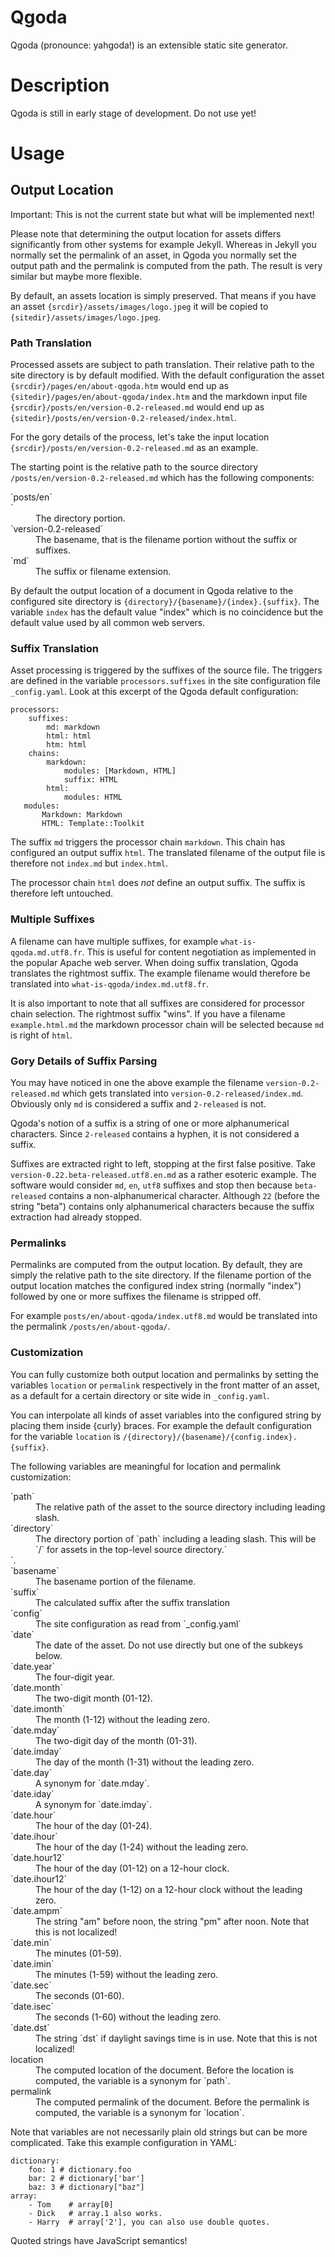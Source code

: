 # Qgoda

Qgoda (pronounce: yahgoda!) is an extensible static site generator.

# Description

Qgoda is still in early stage of development.  Do not use yet!

# Usage

## Output Location

Important: This is not the current state but what will be implemented next!

Please note that determining the output location for assets differs
significantly from other systems for example Jekyll.  Whereas in Jekyll you
normally set the permalink of an asset, in Qgoda you normally set the 
output path and the permalink is computed from the path.  The result is
very similar but maybe more flexible.

By default, an assets location is simply preserved.  That means if you have an
asset `{srcdir}/assets/images/logo.jpeg` it will be copied to
`{sitedir}/assets/images/logo.jpeg`. 

### Path Translation

Processed assets are subject to path translation.  Their relative path to
the site directory is by default modified.  With the default configuration
the asset `{srcdir}/pages/en/about-qgoda.htm` would end up as 
`{sitedir}/pages/en/about-qgoda/index.htm` and the markdown input file
`{srcdir}/posts/en/version-0.2-released.md` would end up as
`{sitedir}/posts/en/version-0.2-released/index.html`.

For the gory details of the process, let's take the input location 
`{srcdir}/posts/en/version-0.2-released.md` as an example.

The starting point is the relative path to the source directory
`/posts/en/version-0.2-released.md` which has the following components:

<dl>
  <dt>`posts/en`</dt>`
  <dd>The directory portion.</dd>
  <dt>`version-0.2-released`</dt>
  <dd>The basename, that is the filename portion without the suffix or suffixes.</dd>
  <dt>`md`</dt>
  <dd>The suffix or filename extension.</dd>
</dl>

By default the output location of a document in Qgoda relative to the 
configured site directory is
`{directory}/{basename}/{index}.{suffix}`.  The variable `index`
has the default value "index" which is no coincidence but the default value
used by all common web servers.

### Suffix Translation

Asset processing is triggered by the suffixes of the source file.  The triggers
are defined in the variable `processors.suffixes` in the site configuration
file `_config.yaml`.  Look at this excerpt of the Qgoda default configuration:

    processors:
        suffixes:
            md: markdown
            html: html
            htm: html
        chains:
            markdown:
                modules: [Markdown, HTML]
                suffix: HTML
            html:
                modules: HTML
       modules:
           Markdown: Markdown
           HTML: Template::Toolkit

The suffix `md` triggers the processor chain `markdown`.  This chain
has configured an output suffix `html`.  The translated filename of the
output file is therefore not `index.md` but `index.html`.

The processor chain `html` does *not* define an output suffix.  The suffix is 
therefore left untouched.

### Multiple Suffixes

A filename can have multiple suffixes, for example 
`what-is-qgoda.md.utf8.fr`.  This is useful for content negotiation as
implemented in the popular Apache web server.  When doing suffix translation,
Qgoda translates the rightmost suffix.  The example filename would therefore
be translated into `what-is-qgoda/index.md.utf8.fr`. 

It is also important to note that all suffixes are considered for processor 
chain selection.  The rightmost suffix "wins".  If you have a filename
`example.html.md` the markdown processor chain will be selected because
`md` is right of `html`.

### Gory Details of Suffix Parsing

You may have noticed in one the above example the filename 
`version-0.2-released.md` which gets translated into 
`version-0.2-released/index.md`.  Obviously only `md` is considered a suffix
and `2-released` is not.

Qgoda's notion of a suffix is a string of one or more alphanumerical
characters.  Since `2-released` contains a hyphen, it is not considered
a suffix.

Suffixes are extracted right to left, stopping at the first false positive.
Take `version-0.22.beta-released.utf8.en.md` as a rather esoteric example.
The software would consider `md`, `en`, `utf8` suffixes and stop then
because `beta-released` contains a non-alphanumerical character.  Although
`22` (before the string "beta") contains only alphanumerical characters
because the suffix extraction had already stopped.

### Permalinks

Permalinks are computed from the output location.  By default, they are 
simply the relative path to the site directory.  If the filename portion
of the output location matches the configured index string (normally
"index") followed by one or more suffixes the filename is stripped off.

For example `posts/en/about-qgoda/index.utf8.md` would be translated into
the permalink `/posts/en/about-qgoda/`.

### Customization

You can fully customize both output location and permalinks by setting the
variables `location` or `permalink` respectively in the front matter of an
asset, as a default for a certain directory or site wide in `_config.yaml`.

You can interpolate all kinds of asset variables into the configured string
by placing them inside {curly} braces.  For example the default configuration
for the variable `location` is `/{directory}/{basename}/{config.index}.{suffix}`.

The following variables are meaningful for location and permalink 
customization:

<dl>
  <dt>`path`</dt>
  <dd>The relative path of the asset to the source directory including 
      leading slash.</dd>
  <dt>`directory`</dt>
  <dd>The directory portion of `path` including a leading slash.  This will
      be `/` for assets in the top-level source directory.`</dd>`.
  <dt>`basename`</dt>
  <dd>The basename portion of the filename.</dd>
  <dt>`suffix`</dt>
  <dd>The calculated suffix after the suffix translation</dd>
  <dt>`config`</dt>
  <dd>The site configuration as read from `_config.yaml`</dd>
  <dt>`date`</dt>
  <dd>The date of the asset.  Do not use directly but one of the
      subkeys below.</dd>
  <dt>`date.year`</dt>
  <dd>The four-digit year.</dd>
  <dt>`date.month`</dt>
  <dd>The two-digit month (01-12).</dd>
  <dt>`date.imonth`</dt>
  <dd>The month (1-12) without the leading zero.</dd>
  <dt>`date.mday`</dt>
  <dd>The two-digit day of the month (01-31).</dd>
  <dt>`date.imday`</dt>
  <dd>The day of the month (1-31) without the leading zero.</dd>
  <dt>`date.day`</dt>
  <dd>A synonym for `date.mday`.</dd>
  <dt>`date.iday`</dt>
  <dd>A synonym for `date.imday`.</dd>
  <dt>`date.hour`</dt>
  <dd>The hour of the day (01-24).</dd>
  <dt>`date.ihour`</dt>
  <dd>The hour of the day (1-24) without the leading zero.</dd>
  <dt>`date.hour12`</dt>
  <dd>The hour of the day (01-12) on a 12-hour clock.</dd>
  <dt>`date.ihour12`</dt>
  <dd>The hour of the day (1-12) on a 12-hour clock without the leading zero.</dd>
  <dt>`date.ampm`</dt>
  <dd>The string "am" before noon, the string "pm" after noon.  Note that
      this is not localized!</dd>
  <dt>`date.min`</dt>
  <dd>The minutes (01-59).</dd>
  <dt>`date.imin`</dt>
  <dd>The minutes (1-59) without the leading zero.</dd>
  <dt>`date.sec`</dt>
  <dd>The seconds (01-60).</dd>
  <dt>`date.isec`</dt>
  <dd>The seconds (1-60) without the leading zero.</dd>
  <dt>`date.dst`</dt>
  <dd>The string `dst` if daylight savings time is in use.  Note that this
      is not localized!</dd>
  <dt>location</dt>
  <dd>The computed location of the document.  Before the location is computed,
      the variable is a synonym for `path`.</dd>
  <dt>permalink</dt>
  <dd>The computed permalink of the document.  Before the permalink is computed,
      the variable is a synonym for `location`.</dd>
</dl>

Note that variables are not necessarily plain old strings but can be more
complicated.  Take this example configuration in YAML:

    dictionary:
        foo: 1 # dictionary.foo
        bar: 2 # dictionary['bar']
        baz: 3 # dictionary["baz"]
    array:
        - Tom    # array[0]
        - Dick   # array.1 also works.
        - Harry  # array['2'], you can also use double quotes.

Quoted strings have JavaScript semantics!
